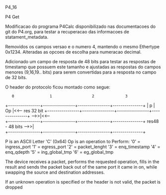 P4_16

P4 Get

Modificacao do programa P4Calc disponibilizado nas documentacoes do git do P4.org, para testar a recuperacao das informacoes de statament_metadata.

Removidos os campos versao e o numero 4, mantendo o mesmo Ethertype 0x1234. Alteradas as opcoes de escolha para numeracao decimal. 

Adicionado um campo de resposta de 48 bits para testar as respostas de timestamp que possuem este tamanho e ajustadas as respostas do campos
menores (9,16,19.. bits) para serem convertidas para a resposta no campo de 32 bits.

O header do protocolo ficou montado como segue:

       0                1                  2              3
+----------------+----------------+----------------+---------------+
|      p         |       Op       |<<--        res 32 bit
+----------------+----------------+----------------+---------------+
                              -->>|<<--           
+----------------+----------------+----------------+---------------+
                          res48 - 48 bits                      -->>|            
+----------------+----------------+----------------+---------------+

P is an ASCII Letter 'C' (0x64)
Op is an operation to Perform:
  '0' = ingress_port
  '1' = egress_port
  '2' = packet_lenght
  '3' = enq_timestamp
  '4' = enq_qdepth 
  '5' = ing_global_tmp
  '6' = eg_global_tmp 

The device receives a packet, performs the requested operation, fills in the result and sends the packet back out of the same port it came in on, while 
swapping the source and destination addresses.

If an unknown operation is specified or the header is not valid, the packet is dropped 

